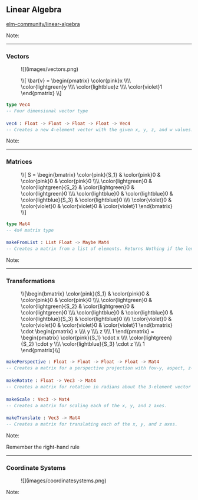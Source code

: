## Linear Algebra

[elm-community/linear-algebra](http://package.elm-lang.org/packages/elm-community/linear-algebra/latest)

Note:


---

### Vectors

<div class="group">
    <figure>
    ![](images/vectors.png)
    </figure>
    <figure>
    \\[ \bar{v} = \begin{pmatrix} \color{pink}x \\\\ \color{lightgreen}y \\\\ \color{lightblue}z \\\\ \color{violet}1 \end{pmatrix} \\]
    </figure>
</div>

```elm
type Vec4
-- Four dimensional vector type

vec4 : Float -> Float -> Float -> Float -> Vec4
-- Creates a new 4-element vector with the given x, y, z, and w values.
```

Note:


---

### Matrices

<div class="group">
    <figure>
    \\[ S = \begin{bmatrix} \color{pink}{S_1} & \color{pink}0 & \color{pink}0 & \color{pink}0 \\\\ \color{lightgreen}0 & \color{lightgreen}{S_2} & \color{lightgreen}0 & \color{lightgreen}0 \\\\ \color{lightblue}0 & \color{lightblue}0 & \color{lightblue}{S_3} & \color{lightblue}0 \\\\ \color{violet}0 & \color{violet}0 & \color{violet}0 & \color{violet}1 \end{bmatrix} \\]
    </figure>
</div>

```elm
type Mat4
-- 4x4 matrix type

makeFromList : List Float -> Maybe Mat4
-- Creates a matrix from a list of elements. Returns Nothing if the length of the list is not exactly 16 (4x4).
```

Note:


---

### Transformations

<div class="group">
    <figure>
    \\[\begin{bmatrix} \color{pink}{S_1} & \color{pink}0 & \color{pink}0 & \color{pink}0 \\\\ \color{lightgreen}0 & \color{lightgreen}{S_2} & \color{lightgreen}0 & \color{lightgreen}0 \\\\ \color{lightblue}0 & \color{lightblue}0 & \color{lightblue}{S_3} & \color{lightblue}0 \\\\ \color{violet}0 & \color{violet}0 & \color{violet}0 & \color{violet}1 \end{bmatrix}
    \cdot \begin{pmatrix} x \\\\ y \\\\ z \\\\ 1 \end{pmatrix}
    = \begin{pmatrix} \color{pink}{S_1} \cdot x \\\\ \color{lightgreen}{S_2} \cdot y \\\\ \color{lightblue}{S_3} \cdot z \\\\ 1 \end{pmatrix}\\]
    </figure>
</div>

```elm
makePerspective : Float -> Float -> Float -> Float -> Mat4
-- Creates a matrix for a perspective projection with fov-y, aspect, z-near, z-far

makeRotate : Float -> Vec3 -> Mat4
-- Creates a matrix for rotation in radians about the 3-element vector axis.

makeScale : Vec3 -> Mat4
-- Creates a matrix for scaling each of the x, y, and z axes.

makeTranslate : Vec3 -> Mat4
-- Creates a matrix for translating each of the x, y, and z axes.
```

Note:

Remember the right-hand rule


---

### Coordinate Systems

<figure class="stretch inset lighten">
![](images/coordinatesystems.png)
</figure>

Note:

